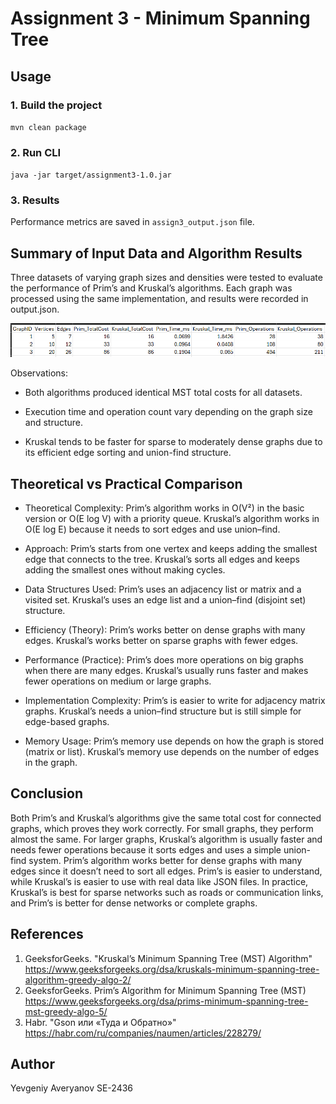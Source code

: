 # Assignment 3 - Minimum Spanning Tree

## Usage
### 1. Build the project

`` mvn clean package ``

### 2. Run CLI

`` java -jar target/assignment3-1.0.jar ``

### 3. Results

Performance metrics are saved in ``assign3_output.json`` file.

## Summary of Input Data and Algorithm Results

Three datasets of varying graph sizes and densities were tested to evaluate the performance of Prim’s and Kruskal’s algorithms. Each graph was processed using the same implementation, and results were recorded in output.json.

![Table 1](/docs/images/image.png)

Observations:

- Both algorithms produced identical MST total costs for all datasets.

- Execution time and operation count vary depending on the graph size and structure.

- Kruskal tends to be faster for sparse to moderately dense graphs due to its efficient edge sorting and union-find structure.

## Theoretical vs Practical Comparison

- Theoretical Complexity:
Prim’s algorithm works in O(V²) in the basic version or O(E log V) with a priority queue.
Kruskal’s algorithm works in O(E log E) because it needs to sort edges and use union–find.

- Approach:
Prim’s starts from one vertex and keeps adding the smallest edge that connects to the tree.
Kruskal’s sorts all edges and keeps adding the smallest ones without making cycles.

- Data Structures Used:
Prim’s uses an adjacency list or matrix and a visited set.
Kruskal’s uses an edge list and a union–find (disjoint set) structure.

- Efficiency (Theory):
Prim’s works better on dense graphs with many edges.
Kruskal’s works better on sparse graphs with fewer edges.

- Performance (Practice):
Prim’s does more operations on big graphs when there are many edges.
Kruskal’s usually runs faster and makes fewer operations on medium or large graphs.

- Implementation Complexity:
Prim’s is easier to write for adjacency matrix graphs.
Kruskal’s needs a union–find structure but is still simple for edge-based graphs.

- Memory Usage:
Prim’s memory use depends on how the graph is stored (matrix or list).
Kruskal’s memory use depends on the number of edges in the graph.

## Conclusion

Both Prim’s and Kruskal’s algorithms give the same total cost for connected graphs, which proves they work correctly. For small graphs, they perform almost the same. For larger graphs, Kruskal’s algorithm is usually faster and needs fewer operations because it sorts edges and uses a simple union-find system. Prim’s algorithm works better for dense graphs with many edges since it doesn’t need to sort all edges. Prim’s is easier to understand, while Kruskal’s is easier to use with real data like JSON files. In practice, Kruskal’s is best for sparse networks such as roads or communication links, and Prim’s is better for dense networks or complete graphs.


## References

1. GeeksforGeeks. "Kruskal’s Minimum Spanning Tree (MST) Algorithm"<br> https://www.geeksforgeeks.org/dsa/kruskals-minimum-spanning-tree-algorithm-greedy-algo-2/ 
2. GeeksforGeeks. Prim’s Algorithm for Minimum Spanning Tree (MST)<br> https://www.geeksforgeeks.org/dsa/prims-minimum-spanning-tree-mst-greedy-algo-5/
3. Habr. "Gson или «Туда и Обратно»"<br>https://habr.com/ru/companies/naumen/articles/228279/

## Author
Yevgeniy Averyanov SE-2436